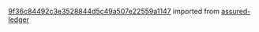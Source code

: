 [9f36c84492c3e3528844d5c49a507e22559a1147](https://github.com/insolar/assured-ledger/commit/9f36c84492c3e3528844d5c49a507e22559a1147) imported from [assured-ledger](https://github.com/insolar/assured-ledger)
